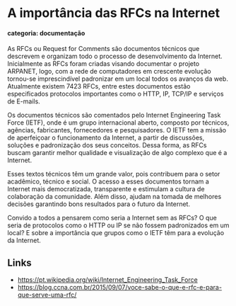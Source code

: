 # A importância das RFCs na Internet

#### categoria: documentação

As RFCs ou Request for Comments são documentos técnicos que descrevem e
organizam todo o processo de desenvolvimento da Internet. Inicialmente as
RFCs foram criadas visando documentar o projeto ARPANET, logo, com a rede de
computadores em crescente evolução tornou-se imprescindível padronizar em um
local todos os avanços da web. Atualmente existem 7423 RFCs, entre estes
documentos estão especificados protocolos importantes como o HTTP, IP,
TCP/IP e serviços de E-mails.

Os documentos técnicos são comentados pelo Internet Engineering Task Force
(IETF), onde é um grupo internacional aberto, composto por técnicos, agências,
fabricantes, fornecedores e pesquisadores. O IETF tem a missão de aperfeiçoar o
funcionamento da Internet, a partir de discussões, soluções e padronização dos
seus conceitos. Dessa forma, as RFCs buscam garantir melhor qualidade e
visualização de algo complexo que é a Internet.

Esses textos técnicos têm um grande valor, pois contribuem para o setor
acadêmico, técnico e social. O acesso a esses documentos tornam a Internet mais
democratizada, transparente e estimulam a cultura de colaboração da comunidade.
Além disso, ajudam na tomada de melhores decisões garantindo bons resultados
para o futuro da Internet.

Convido a todos a pensarem como seria a Internet sem as RFCs?
O que seria de protocolos como o HTTP ou IP se não fossem padronizados em um
local? E sobre a importância que grupos como o IETF têm para a evolução da
Internet.

## Links

- https://pt.wikipedia.org/wiki/Internet_Engineering_Task_Force
- https://blog.ccna.com.br/2015/09/07/voce-sabe-o-que-e-rfc-e-para-que-serve-uma-rfc/
